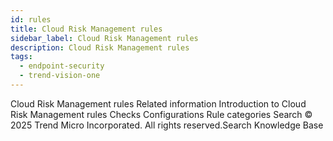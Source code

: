 ```yaml
---
id: rules
title: Cloud Risk Management rules
sidebar_label: Cloud Risk Management rules
description: Cloud Risk Management rules
tags:
  - endpoint-security
  - trend-vision-one
---
```


 Cloud Risk Management rules Related information Introduction to Cloud Risk Management rules Checks Configurations Rule categories Search © 2025 Trend Micro Incorporated. All rights reserved.Search Knowledge Base